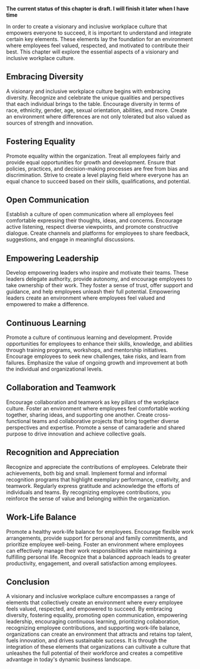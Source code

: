 **The current status of this chapter is draft. I will finish it later when I have time**

In order to create a visionary and inclusive workplace culture that empowers everyone to succeed, it is important to understand and integrate certain key elements. These elements lay the foundation for an environment where employees feel valued, respected, and motivated to contribute their best. This chapter will explore the essential aspects of a visionary and inclusive workplace culture.

Embracing Diversity
-------------------

A visionary and inclusive workplace culture begins with embracing diversity. Recognize and celebrate the unique qualities and perspectives that each individual brings to the table. Encourage diversity in terms of race, ethnicity, gender, age, sexual orientation, abilities, and more. Create an environment where differences are not only tolerated but also valued as sources of strength and innovation.

Fostering Equality
------------------

Promote equality within the organization. Treat all employees fairly and provide equal opportunities for growth and development. Ensure that policies, practices, and decision-making processes are free from bias and discrimination. Strive to create a level playing field where everyone has an equal chance to succeed based on their skills, qualifications, and potential.

Open Communication
------------------

Establish a culture of open communication where all employees feel comfortable expressing their thoughts, ideas, and concerns. Encourage active listening, respect diverse viewpoints, and promote constructive dialogue. Create channels and platforms for employees to share feedback, suggestions, and engage in meaningful discussions.

Empowering Leadership
---------------------

Develop empowering leaders who inspire and motivate their teams. These leaders delegate authority, provide autonomy, and encourage employees to take ownership of their work. They foster a sense of trust, offer support and guidance, and help employees unleash their full potential. Empowering leaders create an environment where employees feel valued and empowered to make a difference.

Continuous Learning
-------------------

Promote a culture of continuous learning and development. Provide opportunities for employees to enhance their skills, knowledge, and abilities through training programs, workshops, and mentorship initiatives. Encourage employees to seek new challenges, take risks, and learn from failures. Emphasize the value of ongoing growth and improvement at both the individual and organizational levels.

Collaboration and Teamwork
--------------------------

Encourage collaboration and teamwork as key pillars of the workplace culture. Foster an environment where employees feel comfortable working together, sharing ideas, and supporting one another. Create cross-functional teams and collaborative projects that bring together diverse perspectives and expertise. Promote a sense of camaraderie and shared purpose to drive innovation and achieve collective goals.

Recognition and Appreciation
----------------------------

Recognize and appreciate the contributions of employees. Celebrate their achievements, both big and small. Implement formal and informal recognition programs that highlight exemplary performance, creativity, and teamwork. Regularly express gratitude and acknowledge the efforts of individuals and teams. By recognizing employee contributions, you reinforce the sense of value and belonging within the organization.

Work-Life Balance
-----------------

Promote a healthy work-life balance for employees. Encourage flexible work arrangements, provide support for personal and family commitments, and prioritize employee well-being. Foster an environment where employees can effectively manage their work responsibilities while maintaining a fulfilling personal life. Recognize that a balanced approach leads to greater productivity, engagement, and overall satisfaction among employees.

Conclusion
----------

A visionary and inclusive workplace culture encompasses a range of elements that collectively create an environment where every employee feels valued, respected, and empowered to succeed. By embracing diversity, fostering equality, promoting open communication, empowering leadership, encouraging continuous learning, prioritizing collaboration, recognizing employee contributions, and supporting work-life balance, organizations can create an environment that attracts and retains top talent, fuels innovation, and drives sustainable success. It is through the integration of these elements that organizations can cultivate a culture that unleashes the full potential of their workforce and creates a competitive advantage in today's dynamic business landscape.
